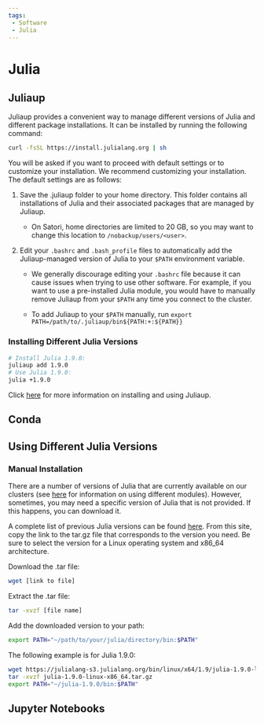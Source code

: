 ```yaml
---
tags:
 - Software
 - Julia
---
```


# Julia

## Juliaup

Juliaup provides a convenient way to manage different versions of Julia and different package installations. It can be installed by running the following command:

```bash
curl -fsSL https://install.julialang.org | sh
```

You will be asked if you want to proceed with default settings or to customize your installation. We recommend customizing your installation. The default settings are as follows:

1. Save the .juliaup folder to your home directory. This folder contains all installations of Julia and their associated packages that are managed by Juliaup.

    - On Satori, home directories are limited to 20 GB, so you may want to change this location to `/nobackup/users/<user>`.

2. Edit your `.bashrc` and `.bash_profile` files to automatically add the Juliaup-managed version of Julia to your `$PATH` environment variable.

    - We generally discourage editing your `.bashrc` file because it can cause issues when trying to use other software. For example, if you want to use a pre-installed Julia module, you would have to manually remove Juliaup from your `$PATH` any time you connect to the cluster.

    - To add Juliaup to your `$PATH` manually, run `export PATH=/path/to/.juliaup/bin${PATH:+:${PATH}}`

### Installing Different Julia Versions

```bash
# Install Julia 1.9.0:
juliaup add 1.9.0
# Use Julia 1.9.0:
julia +1.9.0
```

Click [here](https://github.com/JuliaLang/juliaup) for more information on installing and using Juliaup.

## Conda

## Using Different Julia Versions

### Manual Installation

There are a number of versions of Julia that are currently available on our clusters (see [here](modules.md) for information on using different modules). However, sometimes, you may need a specific version of Julia that is not provided. If this happens, you can download it. 

A complete list of previous Julia versions can be found [here](https://julialang.org/downloads/oldreleases/). From this site, copy the link to the tar.gz file that corresponds to the version you need. Be sure to select the version for a Linux operating system and x86_64 architecture.


Download the .tar file:
```bash
wget [link to file]
```

Extract the .tar file:
```bash
tar -xvzf [file name]
```

Add the downloaded version to your path:
```bash
export PATH="~/path/to/your/julia/directory/bin:$PATH"
```


The following example is for Julia 1.9.0:
```bash
wget https://julialang-s3.julialang.org/bin/linux/x64/1.9/julia-1.9.0-linux-x86_64.tar.gz
tar -xvzf julia-1.9.0-linux-x86_64.tar.gz
export PATH="~/julia-1.9.0/bin:$PATH"
```

## Jupyter Notebooks


